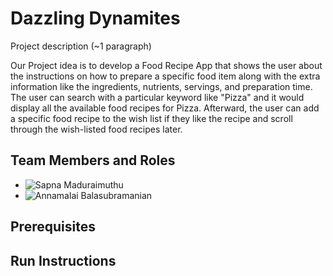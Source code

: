 # Dazzling Dynamites


Project description (~1 paragraph)

Our Project idea is to develop a Food Recipe App that shows the user about the instructions on how to prepare a specific food item along with the extra information like the ingredients, nutrients, servings, and preparation time. The user can search with a particular keyword like "Pizza" and it would display all the available food recipes for Pizza. Afterward, the user can add a specific food recipe to the wish list if they like the recipe and scroll through the wish-listed food recipes later.

## Team Members and Roles
- ![Sapna Maduraimuthu](https://github.com/SapnaMuthu/CIS641-HW2-Maduraimuthu)
- ![Annamalai Balasubramanian](https://github.com/balasuba/CIS641-HW2-Balasubramanian)

## Prerequisites

## Run Instructions
